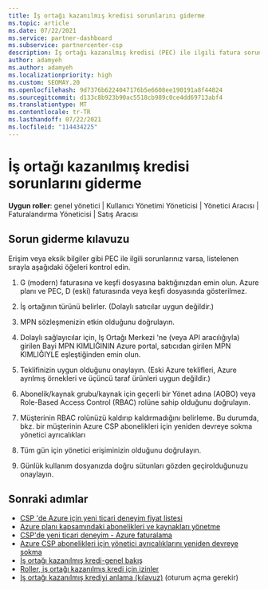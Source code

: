 ```yaml
---
title: İş ortağı kazanılmış kredisi sorunlarını giderme
ms.topic: article
ms.date: 07/22/2021
ms.service: partner-dashboard
ms.subservice: partnercenter-csp
description: İş ortağı kazanılmış kredisi (PEC) ile ilgili fatura sorunlarını ve diğer sorunları nasıl ele alabileceğinizi öğrenin.
author: adamyeh
ms.author: adamyeh
ms.localizationpriority: high
ms.custom: SEOMAY.20
ms.openlocfilehash: 9d7376b6224047176b5e6608ee190191a8f44824
ms.sourcegitcommit: d133c8b923b90ac5518cb989c0ce4dd69713abf4
ms.translationtype: MT
ms.contentlocale: tr-TR
ms.lasthandoff: 07/22/2021
ms.locfileid: "114434225"
---
```

# <a name="troubleshooting-partner-earned-credit"></a>İş ortağı kazanılmış kredisi sorunlarını giderme

**Uygun roller**: genel yönetici | Kullanıcı Yönetimi Yöneticisi | Yönetici Aracısı | Faturalandırma Yöneticisi | Satış Aracısı

## <a name="troubleshooting-guide"></a>Sorun giderme kılavuzu

Erişim veya eksik bilgiler gibi PEC ile ilgili sorunlarınız varsa, listelenen sırayla aşağıdaki öğeleri kontrol edin.

1. G (modern) faturasına ve keşfi dosyasına baktığınızdan emin olun. Azure planı ve PEC, D (eski) faturasında veya keşfi dosyasında gösterilmez.

2. İş ortağının türünü belirler. (Dolaylı satıcılar uygun değildir.)

3. MPN sözleşmenizin etkin olduğunu doğrulayın.

4. Dolaylı sağlayıcılar için, Iş Ortağı Merkezi 'ne (veya API aracılığıyla) girilen Bayi MPN KIMLIĞININ Azure portal, satıcıdan girilen MPN KIMLIĞIYLE eşleştiğinden emin olun.

5. Teklifinizin uygun olduğunu onaylayın. (Eski Azure teklifleri, Azure ayrılmış örnekleri ve üçüncü taraf ürünleri uygun değildir.)

6. Abonelik/kaynak grubu/kaynak için geçerli bir Yönet adına (AOBO) veya Role-Based Access Control (RBAC) rolüne sahip olduğunu doğrulayın.

7. Müşterinin RBAC rolünüzü kaldırıp kaldırmadığını belirleme. Bu durumda, bkz. bir müşterinin Azure CSP abonelikleri için yeniden devreye sokma yönetici ayrıcalıkları

8. Tüm gün için yönetici erişiminizin olduğunu doğrulayın.

9. Günlük kullanım dosyanızda doğru sütunları gözden geçirolduğunuzu onaylayın.

## <a name="next-steps"></a>Sonraki adımlar

- [CSP 'de Azure için yeni ticari deneyim fiyat listesi](azure-plan-price-list.md)
- [Azure planı kapsamındaki abonelikleri ve kaynakları yönetme](azure-plan-manage.md)
- [CSP'de yeni ticari deneyim - Azure faturalama](azure-plan-billing.md)
- [Azure CSP abonelikleri için yönetici ayrıcalıklarını yeniden devreye sokma](revoke-reinstate-csp.md)
- [İş ortağı kazanılmış kredi-genel bakış](partner-earned-credit.md)
- [Roller, iş ortağı kazanılmış kredi için izinler](azure-roles-perms-pec.md)
- [Iş ortağı kazanılmış krediyi anlama (kılavuz)](https://partner.microsoft.com/resources/detail/understanding-partner-earned-credit-pdf) (oturum açma gerekir)
